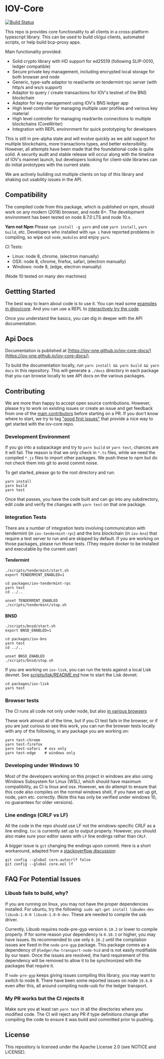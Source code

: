 # IOV-Core

[![Build Status](https://travis-ci.com/iov-one/iov-core.svg?token=evC2AgcwxuvHjXeBP3jq&branch=master)](https://travis-ci.com/iov-one/iov-core)

This repo is provides core functionality to all clients in a cross-platform typescript library.
This can be used to build cli/gui clients, automated scripts, or help build bcp-proxy apps.

Main functionality provided:

* Solid crypto library with HD support for ed25519 (following SLIP-0010, ledger compatible)
* Secure private key management, including encrypted local storage for both browser and node
* Generic, type-safe adaptor to read/write on tendermint rpc server (with http/s and ws/s support)
* Adaptor to query / create transactions for IOV's testnet of the BNS blockchain
* Adaptor for key management using IOV's BNS ledger app
* High level controller for managing multiple user profiles and various key material
* High level controller for managing read/write connections to multiple blockchains (CoreWriter)
* Integration with REPL environment for quick prototyping for developers

This is still in pre-alpha state and will evolve quickly as we add support for multiple blockchains,
more transactions types, and better extensibility. However, all attempts have been made that the
foundational code is quite solid. A security audit and stable release will occur along with the
timeline of IOV's mainnet launch, but developers looking for client-side libraries can do initial
prototypes with the current state.

We are actively building out multiple clients on top of this library and shaking out usability
issues in the API.

## Compatibility

The compiled code from this package, which is published on npm, should work on any modern (2018)
browser, and node 8+. The development environment has been tested on node 8.7.0 LTS and node 10.x.

**Yarn not Npm** Please `npm install -g yarn` and use `yarn install`, `yarn build`, etc.
Developers who installed with `npm i` have reported problems in compiling, so wipe out `node_modules`
and enjoy `yarn`.

CI Tests:

* Linux: node 8, chrome, (electron manually)
* OSX: node 8, chrome, firefox, safari, (electron manually)
* Windows: node 8, (edge, electron manually)

(Node 10 tested on many dev machines)

## Gettting Started

The best way to learn about code is to use it.
You can read some [examples in @iov/core](./packages/iov-core/README.md).
And you can use a REPL to [interactively try the code](./packages/iov-cli/README.md).

Once you understand the basics, you can dig in deeper with the API documentation.

## Api Docs

Documentation is published at [https://iov-one.github.io/iov-core-docs/](https://iov-one.github.io/iov-core-docs/).

To build the documentation locally, run `yarn install && yarn build && yarn docs`
in this repository. This will generate a `./docs` directory in each package that you
can browse locally to see API docs on the various packages.

## Contributing

We are more than happy to accept open source contributions. However, please try
to work on existing issues or create an issue and get feedback from one of the
[main contributors](https://github.com/iov-one/iov-core/graphs/contributors)
before starting on a PR. If you don't know where to start, we try to tag
["good first issues"](https://github.com/iov-one/iov-core/issues?q=is%3Aissue+is%3Aopen+label%3A%22good+first+issue%22)
that provide a nice way to get started with the iov-core repo.

### Development Environment

If you go into a subpackage and try to `yarn build` or `yarn test`, chances are it will fail.
The reason is that we only check in `*.ts` files, while we need the compiled `*.js` files
to import other packages. We push these to npm but do not check them into git to avoid commit noise.

To get started, please go to the root directory and run:

```
yarn install
yarn build
yarn test
```

Once that passes, you have the code built and can go into any subdirectory, edit code
and verify the changes with `yarn test` on that one package.

### Integration Tests

There are a number of integration tests involving communication with tendermint
(in `iov-tendermint-rpc`) and the bns blockchain (in `iov-bns`) that require
a test server to run and are skipped by default. If you are working on those
packages, please run those tests. (They require docker to be installed and
executable by the current user)

#### Tendermint

```
./scripts/tendermint/start.sh
export TENDERMINT_ENABLED=1

cd packages/iov-tendermint-rpc
yarn test
cd ../..

unset TENDERMINT_ENABLED
./scripts/tendermint/stop.sh
```

#### BNSD

```
./scripts/bnsd/start.sh
export BNSD_ENABLED=1

cd packages/iov-bns
yarn test
cd ../..

unset BNSD_ENABLED
./scripts/bnsd/stop.sh
```

If you are working on `iov-lisk`, you can run the tests against a local
Lisk devnet. See [scripts/lisk/README.md](https://github.com/iov-one/iov-core/tree/master/scripts/lisk#start)
how to start the Lisk devnet.

```
cd packages/iov-lisk
yarn test
```

### Browser tests

The CI runs all code not only under node, but also
[in various browsers](https://github.com/iov-one/iov-core/blob/master/scripts/travis.sh#L44-L57)

These work almost all of the time, but if you CI test fails in the browser,
or if you are just curious to see this work, you can run the browser tests
locally with any of the following, in any package you are working on:

```
yarn test-chrome
yarn test-firefox
yarn test-safari  # osx only
yarn test-edge    # windows only
```

### Developing under Windows 10

Most of the developers working on this project in windows are also using Windows Subsystem for Linux
(WSL), which should have maximum compatibility, as CI is linux and osx. However, we do attempt to ensure
that this code also compiles on the normal windows shell, if you have set up git, node, yarn etc. correctly.
(Note this has only be verified under windows 10, no guarantees for older versions).

### Line endings (CRLF vs LF)

All the code in the repo should use LF not the windows-specific CRLF as a line ending.
`tsc` is currently set up to output properly. However, you should also make sure your editor
saves with `LF` line endings rather than `CRLF`.

A bigger issue is `git` changing the endings upon commit. Here is a short workaround,
adapted from a [stackoverflow discussion](https://stackoverflow.com/questions/2517190/how-do-i-force-git-to-use-lf-instead-of-crlf-under-windows):

```
git config --global core.autocrlf false
git config --global core.eol lf
```

## FAQ For Potential Issues

### Libusb fails to build, why?

If you are running on linux, you may not have the proper dependencies installed. For ubuntu, try the
following: `sudo apt-get install libudev-dev libusb-1.0-0 libusb-1.0-0-dev`.
These are needed to compile the usb driver.

Currently, Libusb requires node-pre-gyp version `0.10.2` or lower to compile properly. If for some reason
your dependency is `0.10.3` or higher, you may have issues. Its recommended to use only `0.10.2` until
the compilation issues are fixed in the `node-pre-gyp` package. This package comes as a dependency of
`@ledger/hw-transport-node-hid` and is not easily modifiable by our team. Once the issues are resolved,
the hard requirement of this dependency will be removed to allow it to be synchronized with the packages
that require it.

If `node-pre-gyp` keeps giving issues compiling this library, you may want to switch to node 8.
There have been some reported issues on node `10.6.0` even after this, all around compiling node-usb
for the ledger transport.

### My PR works but the CI rejects it

Make sure you at least ran `yarn test` in all the directories where you modified code.
The CI will reject any PR if type definitions change after compiling the code to ensure
it was build and committed prior to pushing.

## License

This repository is licensed under the Apache License 2.0 (see NOTICE and LICENSE).
